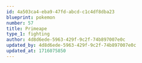 ```yaml
---
id: 4a503ca4-eba9-47fd-abcd-c1c4df8dba23
blueprint: pokemon
number: 57
title: Primeape
type_1: fighting
author: 4d8d6ede-5963-429f-9c2f-74b897007e0c
updated_by: 4d8d6ede-5963-429f-9c2f-74b897007e0c
updated_at: 1716075850
---
```

